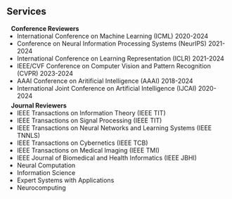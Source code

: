## Services

<h4 style="margin:0 10px 0;">Conference Reviewers</h4>

<ul style="margin:0 0 5px;">
   <li><a ><autocolor>International Conference on Machine Learning (ICML) 2020-2024</autocolor></a></li>
   <li><a ><autocolor>Conference on Neural Information Processing Systems (NeurIPS) 2021-2024</autocolor></a></li>
   <li><a ><autocolor>International Conference on Learning Representation (ICLR) 2021-2024</autocolor></a></li>
  <li><a ><autocolor>IEEE/CVF Conference on Computer Vision and Pattern Recognition (CVPR) 2023-2024</autocolor></a></li>
     <li><a ><autocolor>AAAI Conference on Aritificial Intelligence (AAAI) 2018-2024</autocolor></a></li>
  <li><a ><autocolor>International Joint Conference on Artificial Intelligence (IJCAI) 2020-2024</autocolor></a></li>
</ul>

<h4 style="margin:0 10px 0;">Journal Reviewers</h4>

<ul style="margin:0 0 20px;">
  <li><a ><autocolor>IEEE Transactions on Information Theory (IEEE TIT)</autocolor></a></li>
    <li><a ><autocolor>IEEE Transactions on Signal Processing (IEEE TIT)</autocolor></a></li>
    <li><a ><autocolor>IEEE Transactions on Neural Networks and Learning Systems (IEEE TNNLS)</autocolor></a></li>
      <li><a ><autocolor>IEEE Transactions on Cybernetics (IEEE TCB)</autocolor></a></li>
      <li><a ><autocolor>IEEE Transactions on Medical Imaging (IEEE TMI)</autocolor></a></li>
    <li><a "><autocolor>IEEE Journal of Biomedical and Health Informatics  (IEEE JBHI)</autocolor></a></li>
  <li><a ><autocolor>Neural Computation </autocolor></a></li>
    <li><a ><autocolor>Information Science </autocolor></a></li>
   <li><a ><autocolor>Expert Systems with Applications </autocolor></a></li>
   <li><a ><autocolor> Neurocomputing </autocolor></a></li>

